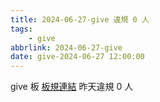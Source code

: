 ```yaml
---
title: 2024-06-27-give 違規 0 人
tags:
    - give
abbrlink: 2024-06-27-give
date: give-2024-06-27 12:00:00
---
```

give 板 [板規連結](https://www.ptt.cc/bbs/give/M.1612495900.A.C32.html)
昨天違規 0 人
